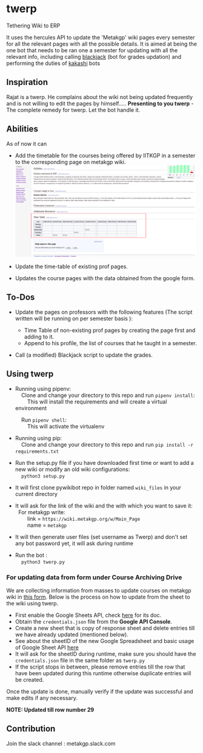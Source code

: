 # twerp

Tethering Wiki to ERP

It uses the hercules API to update the 'Metakgp' wiki pages every semester for all the relevant pages with all the possible details. It is aimed at being the one bot that needs to be ran one a semester for updating with all the relevant info, including calling [blackjack](https://github.com/metakgp/blackjack/blob/master/blackjack.py) (bot for grades updation) and performing the duties of [kakashi](https://github.com/metakgp/kakashi) bots

## Inspiration

Rajat is a twerp. He complains about the wiki not being updated frequently and is not willing to edit the pages by himself..... **Presenting to you twerp** - The complete remedy for twerp. Let the bot handle it.

## Abilities

As of now it can

- Add the timetable for the courses being offered by IITKGP in a semester to the corresponding page on metakgp wiki.
![Example](https://github.com/Ayushk4/twerp/blob/master/twerp.png)

- Update the time-table of existing prof pages.
- Updates the course pages with the data obtained from the google form.

## To-Dos

- Update the pages on professors with the following features (The script written will be running on per semester basis ):
  - Time Table of non-existing prof pages by creating the page first and adding to it.
  - Append to his profile, the list of courses that he taught in a semester.

- Call (a modified) Blackjack script to update the grades.

## Using twerp

- Running using pipenv:  
    &nbsp; &nbsp; Clone and change your directory to this repo and run `pipenv install`:  
            &nbsp; &nbsp; &nbsp; &nbsp; This will install the requirements and will create a virtual environment

    &nbsp; &nbsp; Run `pipenv shell`:  
            &nbsp; &nbsp; &nbsp; &nbsp; This will activate the virtualenv

- Running using pip:  
    &nbsp; &nbsp; Clone and change your directory to this repo and run `pip install -r requirements.txt`

- Run the setup.py file if you have downloaded first time  or want to add a new wiki or modify an old wiki configurations:  
    &nbsp; &nbsp; `python3 setup.py`

- It will first clone pywikibot repo in folder named `wiki_files` in your current directory

- It will ask for the link of the wiki and the with which you want to save it:
    &nbsp; &nbsp; For metakgp write:  
        &nbsp; &nbsp; &nbsp; &nbsp; link = `https://wiki.metakgp.org/w/Main_Page`  
        &nbsp; &nbsp; &nbsp; &nbsp; name = `metakgp`

- It will then generate user files (set username as Twerp) and don't set any bot password yet, it will ask during runtime

- Run the bot :  
    &nbsp; &nbsp; `python3 twerp.py`

### For updating data from form under Course Archiving Drive

We are collecting information from masses to update courses on metakgp wiki in [this form](https://forms.gle/1WcXp8UQ6UpaNF7y9). Below is the process on how to update from the 
sheet to the wiki using twerp.

- First enable the Google Sheets API, check [here](https://developers.google.com/sheets/api/) for its doc.
- Obtain the `credentials.json` file from the **Google API Console**.
- Create a new sheet that is copy of response sheet and delete entries till we have already updated (mentioned below).
- See about the sheetID of the new Google Spreadsheet and basic usage of Google Sheet API [here](https://developers.google.com/sheets/api/guides/concepts)
- It will ask for the sheetID during runtime, make sure you should have the `credentials.json` file in the same folder as `twerp.py`
- If the script stops in between, please remove entries till the row that have been updated during this runtime otherwise duplicate entries will be created.

Once the update is done, manually verify if the update was successful and make edits if any necessary.

**NOTE: Updated till row number 29**

## Contribution

Join the slack channel : metakgp.slack.com
